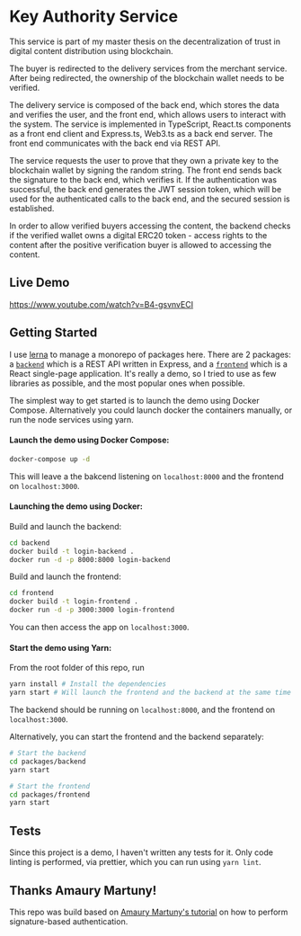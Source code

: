 # Key Authority Service

This service is part of my master thesis on the decentralization of trust in digital content distribution using blockchain.

 The buyer is redirected to the delivery services from the merchant service. After being redirected, the ownership of the blockchain wallet needs to be verified.

The delivery service is composed of the back end, which stores the data and verifies the user, and the front end, which allows users to interact with the system. The service is implemented in TypeScript, React.ts components as a front end client and Express.ts, Web3.ts as a back end server. The front end communicates with the back end via REST API. 

The service requests the user to prove that they own a private key to the blockchain wallet by signing the random string. The front end sends back the signature to the back end, which verifies it. If the authentication was successful, the back end generates the JWT session token, which will be used for the authenticated calls to the back end, and the secured session is established.

In order to allow verified buyers accessing the content, the backend checks if the verified wallet owns a digital ERC20 token - access rights to the content after the positive verification buyer is allowed to accessing the content.


## Live Demo

https://www.youtube.com/watch?v=B4-gsvnvECI

## Getting Started

I use [lerna](https://github.com/lerna/lerna) to manage a monorepo of packages here. There are 2 packages: a [`backend`](https://github.com/amaurymartiny/login-with-metamask-demo/tree/master/packages/backend) which is a REST API written in Express, and a [`frontend`](https://github.com/amaurymartiny/login-with-metamask-demo/tree/master/packages/frontend) which is a React single-page application. It's really a demo, so I tried to use as few libraries as possible, and the most popular ones when possible.

The simplest way to get started is to launch the demo using Docker Compose. Alternatively you could launch docker the containers manually, or run the node services using yarn.

#### Launch the demo using Docker Compose:

```bash
docker-compose up -d
```

This will leave a the bakcend listening on `localhost:8000` and the frontend on `localhost:3000`.

#### Launching the demo using Docker:

Build and launch the backend:

```bash
cd backend
docker build -t login-backend .
docker run -d -p 8000:8000 login-backend
```

Build and launch the frontend:

```bash
cd frontend
docker build -t login-frontend .
docker run -d -p 3000:3000 login-frontend
```

You can then access the app on `localhost:3000`.

#### Start the demo using Yarn:

From the root folder of this repo, run

```bash
yarn install # Install the dependencies
yarn start # Will launch the frontend and the backend at the same time
```

The backend should be running on `localhost:8000`, and the frontend on `localhost:3000`.

Alternatively, you can start the frontend and the backend separately:

```bash
# Start the backend
cd packages/backend
yarn start

# Start the frontend
cd packages/frontend
yarn start
```

## Tests

Since this project is a demo, I haven't written any tests for it. Only code linting is performed, via prettier, which you can run using `yarn lint`.

## Thanks Amaury Martuny!

This repo was build based on [Amaury Martuny's tutorial](https://www.toptal.com/ethereum/one-click-login-flows-a-metamask-tutorial) on how to perform signature-based authentication.

